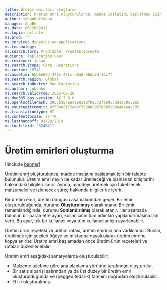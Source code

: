 ```yaml
---
title: Üretim emirleri oluşturma
description: Üretim emri oluşturulunca, madde imalatını başlatmak için bir talepte bulunulur. Üretim emri neyin ne kadar üretileceği ve planlanan bitiş tarihi hakkındaki bilgileri içerir. Ayrıca, maddeyi üretmek için tüketilecek malzemeler ve izlenecek süreç hakkında bilgiler de içerir.
author: johanhoffmann
manager: AnnBe
ms.date: 06/20/2017
ms.topic: article
ms.prod: ''
ms.service: dynamics-ax-applications
ms.technology: ''
ms.search.form: ProdTable, ProdTableCreate
audience: Application User
ms.reviewer: josaw
ms.search.scope: Core, Operations
ms.custom: 19741
ms.assetid: bbb6e69d-479c-45fc-a0a8-66da5df16c7f
ms.search.region: Global
ms.search.industry: Manufacturing
ms.author: johanho
ms.search.validFrom: 2016-02-28
ms.dyn365.ops.version: AX 7.0.0
ms.openlocfilehash: 2957b387aac9e0218f88572fa605cde1a30c52e5
ms.sourcegitcommit: 0f530e5f72a40f383868957a6b5cb0e446e4c795
ms.translationtype: HT
ms.contentlocale: tr-TR
ms.lasthandoff: 01/29/2019
ms.locfileid: "324641"
---
```

# <a name="create-production-orders"></a>Üretim emirleri oluşturma

[!include [banner](../includes/banner.md)]

Üretim emri oluşturulunca, madde imalatını başlatmak için bir talepte bulunulur. Üretim emri neyin ne kadar üretileceği ve planlanan bitiş tarihi hakkındaki bilgileri içerir. Ayrıca, maddeyi üretmek için tüketilecek malzemeler ve izlenecek süreç hakkında bilgiler de içerir.

Bir üretim emri, üretim döngüsü aşamalarından geçer. Bir emir oluşturulduğunda, durumu **Oluşturulmuş** olarak atanır. Bir emir tamamlandığında, durumu **Sonlandırılmış** olarak atanır. Her aşamada bulunan bir parametre ayarı, kullanıcının tüm adımları yapılandırmasına izin verir. Bu ayar, tek bir kullanıcı veya tüm kullanıcılar için ayarlanabilir.

Üretim ürün reçetesi ve üretim rotası, üretim emrinin ana varlıklarıdır. Bunlar, üretilmek için seçilen öğeye ve miktarına dayalı olarak üretim emrine kopyalanırlar. Üretim emri başlamadan önce üretim ürün reçeteleri ve rotaları düzenlenebilir.

Üretim emri aşağıdaki senaryolarda oluşturulabilir:

-   Malzeme talebine göre ana planlama yürütme tarafından oluşturulur.
-   Bir satış siparişi satırından ya da üst düzey bir üretim emri oluşturulduğunda ve (pegged tedarik) tahmini doğrudan oluşturulabilir.
-   El ile oluşturulmuş.




